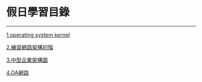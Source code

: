 # 假日學習目錄

---

[1.operating system kernel](https://github.com/Luba-code/holidaytest/blob/internet/operating%20system%20kernel.md/)

[2.練習網路架構初階](https://github.com/Luba-code/holidaytest/blob/internet/%E7%B7%B4%E7%BF%92%E7%B6%B2%E8%B7%AF%E6%9E%B6%E6%A7%8B%E5%88%9D%E9%9A%8E.md/)

[3.中型企業架構圖](https://github.com/Luba-code/holidaytest/blob/internet/%E4%B8%AD%E5%9E%8B%E4%BC%81%E6%A5%AD%E6%9E%B6%E6%A7%8B%E5%9C%96.md/)

[4.OA網路](https://github.com/Luba-code/holidaytest/blob/main/OA%E7%B6%B2%E8%B7%AF.md/)